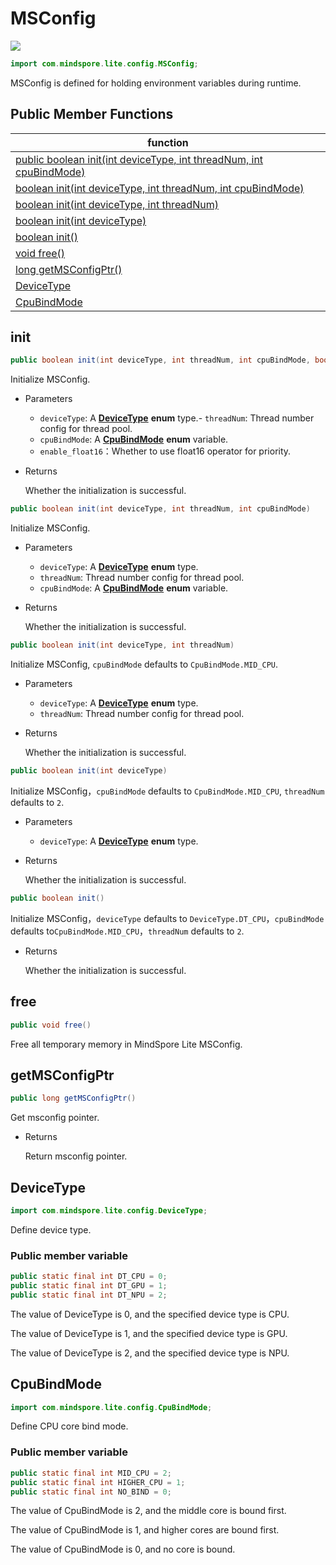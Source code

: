 # MSConfig

<a href="https://gitee.com/mindspore/docs/blob/r1.5/docs/lite/api/source_en/api_java/msconfig.md" target="_blank"><img src="https://gitee.com/mindspore/docs/raw/r1.5/resource/_static/logo_source_en.png"></a>

```java
import com.mindspore.lite.config.MSConfig;
```

MSConfig is defined for holding environment variables during runtime.

## Public Member Functions

| function                                                     |
| ------------------------------------------------------------ |
| [public boolean init(int deviceType, int threadNum, int cpuBindMode)](#init) |
| [boolean init(int deviceType, int threadNum, int cpuBindMode)](#init) |
| [boolean init(int deviceType, int threadNum)](#init)         |
| [boolean init(int deviceType)](#init)                        |
| [boolean init()](#init)                                      |
| [void free()](#free)                                         |
| [long getMSConfigPtr()](#getmsconfigptr)                     |
| [DeviceType](#devicetype)                                    |
| [CpuBindMode](#cpubindmode)                                  |

## init

```java
public boolean init(int deviceType, int threadNum, int cpuBindMode, boolean enable_float16)
```

Initialize MSConfig.

- Parameters

    - `deviceType`: A **[DeviceType](https://gitee.com/mindspore/mindspore/blob/r1.5/mindspore/lite/java/java/common/src/main/java/com/mindspore/lite/config/DeviceType.java)** **enum** type.- `threadNum`: Thread number config for thread pool.
    - `cpuBindMode`: A **[CpuBindMode](https://gitee.com/mindspore/mindspore/blob/r1.5/mindspore/lite/java/java/common/src/main/java/com/mindspore/lite/config/CpuBindMode.java)** **enum** variable.
    - `enable_float16`：Whether to use float16 operator for priority.

- Returns

  Whether the initialization is successful.

```java
public boolean init(int deviceType, int threadNum, int cpuBindMode)
```

Initialize MSConfig.

- Parameters

    - `deviceType`: A **[DeviceType](https://gitee.com/mindspore/mindspore/blob/r1.5/mindspore/lite/java/java/common/src/main/java/com/mindspore/lite/config/DeviceType.java)** **enum** type.
    - `threadNum`: Thread number config for thread pool.
    - `cpuBindMode`: A **[CpuBindMode](https://gitee.com/mindspore/mindspore/blob/r1.5/mindspore/lite/java/java/common/src/main/java/com/mindspore/lite/config/CpuBindMode.java)** **enum** variable.

- Returns

  Whether the initialization is successful.

```java
public boolean init(int deviceType, int threadNum)
```

Initialize MSConfig, `cpuBindMode` defaults to `CpuBindMode.MID_CPU`.

- Parameters

    - `deviceType`: A **[DeviceType](https://gitee.com/mindspore/mindspore/blob/r1.5/mindspore/lite/java/java/common/src/main/java/com/mindspore/lite/config/DeviceType.java)** **enum** type.
    - `threadNum`: Thread number config for thread pool.

- Returns

  Whether the initialization is successful.

```java
public boolean init(int deviceType)
```

Initialize MSConfig，`cpuBindMode` defaults to `CpuBindMode.MID_CPU`, `threadNum` defaults to `2`.

- Parameters

    - `deviceType`: A **[DeviceType](https://gitee.com/mindspore/mindspore/blob/r1.5/mindspore/lite/java/java/common/src/main/java/com/mindspore/lite/config/DeviceType.java)** **enum** type.

- Returns

  Whether the initialization is successful.

```java
public boolean init()
```

Initialize MSConfig，`deviceType` defaults to `DeviceType.DT_CPU`，`cpuBindMode` defaults to`CpuBindMode.MID_CPU`，`threadNum` defaults to `2`.

- Returns

  Whether the initialization is successful.

## free

```java
public void free()
```

Free all temporary memory in MindSpore Lite MSConfig.

## getMSConfigPtr

```java
public long getMSConfigPtr()
```

Get msconfig pointer.

- Returns

  Return msconfig pointer.

## DeviceType

```java
import com.mindspore.lite.config.DeviceType;
```

Define device type.

### Public member variable

```java
public static final int DT_CPU = 0;
public static final int DT_GPU = 1;
public static final int DT_NPU = 2;
```

The value of DeviceType is 0, and the specified device type is CPU.

The value of DeviceType is 1, and the specified device type is GPU.

The value of DeviceType is 2, and the specified device type is NPU.

## CpuBindMode

```java
import com.mindspore.lite.config.CpuBindMode;
```

Define CPU core bind mode.

### Public member variable

```java
public static final int MID_CPU = 2;
public static final int HIGHER_CPU = 1;
public static final int NO_BIND = 0;
```

The value of CpuBindMode is 2, and the middle core is bound first.

The value of CpuBindMode is 1, and higher cores are bound first.

The value of CpuBindMode is 0, and no core is bound.
